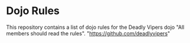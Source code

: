 Dojo Rules
==========

This repository contains a list of dojo rules for the Deadly Vipers dojo
"All members should read the rules".
 "https://github.com/deadlyvipers" 
